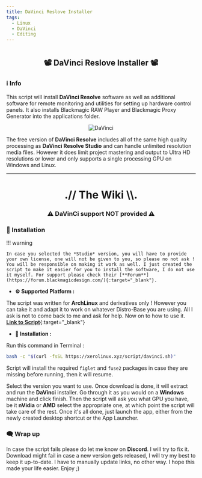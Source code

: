 ```yaml
---
title: DaVinci Reslove Installer
tags:
  - Linux
  - DaVinci
  - Editing
---
```


# <h2 align="center">📽️ DaVinci Reslove Installer 📽️</h2>

### ℹ️ Info

This script will install **DaVinci Resolve** software as well as additional software for remote monitoring and utilities for setting up hardware control panels. It also installs Blackmagic RAW Player and Blackmagic Proxy Generator into the applications folder.

<p align="center">
    <img src="https://i.imgur.com/EgULGgW.png" alt="DaVinci">
</p>

The free version of **DaVinci Resolve** includes all of the same high quality processing as **DaVinci Resolve Studio** and can handle unlimited resolution media files. However it does limit project mastering and output to Ultra HD resolutions or lower and only supports a single processing GPU on Windows and Linux.

---

<h1 align="center">.// The Wiki \\.</h1>
<h3 align="center">⚠️ <strong>DaVinCi support NOT provided</strong> ⚠️</h3>

### 📜 Installation

!!! warning

    In case you selected the *Studio* version, you will have to provide your own license, one will not be given to you, so please no not ask ! You will be responsible on making it work as well. I just created the script to make it easier for you to install the software, I do not use it myself. For support please check their [**Forum**](https://forum.blackmagicdesign.com/){:target="_blank"}.
    
- **⚙️ Supported Platform :**

The script was written for **ArchLinux** and derivatives only ! However you can take it and adapt it to work on whatever Distro-Base you are using. All I ask is not to come back to me and ask for help. Now on to how to use it. [**Link to Script**](https://xerolinux.xyz/script/davinci.sh){:target="_blank"}

- **🚀 Installation :**

Run this command in Terminal :

```Bash
bash -c "$(curl -fsSL https://xerolinux.xyz/script/davinci.sh)"
```

Script will install the required `figlet` and `fuse2` packages in case they are missing before running, then it will resume.

Select the version you want to use. Once download is done, it will extract and run the **DaVinci** installer. Go through it as you would on a **Windows** machine and click finish. Then the script will ask you what GPU you have, be it **nVidia** or **AMD** select the appropriate one, at which point the script will take care of the rest. Once it's all done, just launch the app, either from the newly created desktop shortcut or the App Launcher.

### 🗨️ Wrap up

In case the script fails please do let me know on **Discord**. I will try to fix it. Download might fail in case a new version gets released, I will try my best to keep it up-to-date. I have to manually update links, no other way. I hope this made your life easier. Enjoy ;)
